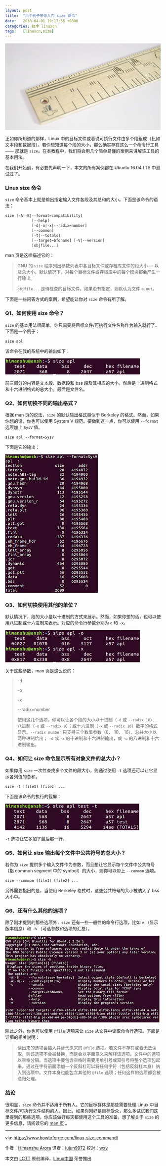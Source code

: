 ```yaml
---
layout: post
title:	"六个例子带你入门 size 命令"
date:	2018-04-01 19:17:56 +0800 
categories:	技术 linuxcn 
tags:	[linuxcn,size]
---
```



![](/Asserts/Images/album/201804/01/191748w444lcxl4glvqlqa.jpg)


正如你所知道的那样，Linux 中的目标文件或着说可执行文件由多个段组成（比如文本段和数据段）。若你想知道每个段的大小，那么确实存在这么一个命令行工具 —— 那就是 `size`。在本教程中，我们将会用几个简单易懂的案例来讲解该工具的基本用法。


在我们开始前，有必要先声明一下，本文的所有案例都在 Ubuntu 16.04 LTS 中测试过了。


### Linux size 命令


`size` 命令基本上就是输出指定输入文件各段及其总和的大小。下面是该命令的语法：



```
size [-A|-B|--format=compatibility]
            [--help]
            [-d|-o|-x|--radix=number]
            [--common]
            [-t|--totals]
            [--target=bfdname] [-V|--version]
            [objfile...]

```

man 页是这样描述它的：



> 
> GNU 的 `size` 程序列出参数列表中各目标文件或存档库文件的段大小 — 以及总大小。默认情况下，对每个目标文件或存档库中的每个模块都会产生一行输出。
> 
> 
> `objfile...` 是待检查的目标文件。如果没有指定，则默认为文件 `a.out`。
> 
> 
> 


下面是一些问答方式的案例，希望能让你对 `size` 命令有所了解。


### Q1、如何使用 size 命令？


`size` 的基本用法很简单。你只需要将目标文件/可执行文件名称作为输入就行了。下面是一个例子：



```
size apl

```

该命令在我的系统中的输出如下：


[![How to use size command](/Asserts/Images/album/201804/01/191758d4jmjrewamvg49v0.png)](https://www.howtoforge.com/images/command-tutorial/big/size-basic-usage.png)


前三部分的内容是文本段、数据段和 bss 段及其相应的大小。然后是十进制格式和十六进制格式的总大小。最后是文件名。


### Q2、如何切换不同的输出格式？


根据 man 页的说法，`size` 的默认输出格式类似于 Berkeley 的格式。然而，如果你想的话，你也可以使用 System V 规范。要做到这一点，你可以使用 `--format` 选项加上 `SysV` 值。



```
size apl --format=SysV

```

下面是它的输出：


[![How to switch between different output formats](/Asserts/Images/album/201804/01/191808pvv4lh444jbgc55f.png)](https://www.howtoforge.com/images/command-tutorial/big/size-format-option.png)


### Q3、如何切换使用其他的单位？


默认情况下，段的大小是以十进制的方式来展示。然而，如果你想的话，也可以使用八进制或十六进制来表示。对应的命令行参数分别为 `o` 和 `-x`。


[![How to switch between different size units](/Asserts/Images/album/201804/01/191810fn86ppnn8prc66dr.png)](https://www.howtoforge.com/images/command-tutorial/big/size-o-x-options.png)


关于这些参数，man 页是这么说的：



> 
> -d
> 
> 
> -o
> 
> 
> -x
> 
> 
> --radix=number
> 
> 
> 使用这几个选项，你可以让各个段的大小以十进制（`-d` 或 `--radix 10`）、八进制（`-o` 或 `--radix 8`）；或十六进制（`-x` 或 `--radix 16`）数字的格式显示。`--radix number` 只支持三个数值参数（8、 10、 16）。总共大小以两种进制给出； `-d` 或 `-x` 的十进制和十六进制输出，或 `-o` 的八进制和十六进制输出。
> 
> 
> 


### Q4、如何让 size 命令显示所有对象文件的总大小？


如果你用 `size` 一次性查找多个文件的段大小，则通过使用 `-t` 选项还可以让它显示各列值的总和。



```
size -t [file1] [file2] ...

```

下面是该命令的执行的截屏：


[![How to make size command show totals of all object files](/Asserts/Images/album/201804/01/191811zp5czlxglktia3tc.png)](https://www.howtoforge.com/images/command-tutorial/big/size-t-option.png)


`-t` 选项让它多加了最后那一行。


### Q5、如何让 size 输出每个文件中公共符号的总大小？


若你为 `size` 提供多个输入文件作为参数，而且想让它显示每个文件中公共符号（指 common segment 中的 symbol）的大小，则你可以带上 `--common` 选项。



```
size --common [file1] [file2] ...

```

另外需要指出的是，当使用 Berkeley 格式时，这些公共符号的大小被纳入了 bss 大小中。


### Q6、还有什么其他的选项？


除了刚才提到的那些选项外，`size` 还有一些一般性的命令行选项，比如 `v` （显示版本信息）和 `-h` （可选参数和选项的汇总）。


[![What are the other available command line options](/Asserts/Images/album/201804/01/191819oo4elerljslg7q24.png)](https://www.howtoforge.com/images/command-tutorial/big/size-v-x1.png)


除此之外，你也可以使用 `@file` 选项来让 `size` 从文件中读取命令行选项。下面是详细的相关说明：



> 
> 读出来的选项会插入并替代原来的 `@file` 选项。若文件不存在或着无法读取，则该选项不会被替换，而是会以字面意义来解释该选项。文件中的选项以空格分隔。当选项中要包含空格时需要用单引号或双引号将整个选项包起来。通过在字符前面添加一个反斜杠可以将任何字符（包括反斜杠本身）纳入到选项中。文件本身也能包含其他的 `@file` 选项；任何这样的选项都会被递归处理。
> 
> 
> 


### 结论


很明显，`size` 命令并不适用于所有人。它的目标群体是那些需要处理 Linux 中目标文件/可执行文件结构的人。因此，如果你刚好是目标受众，那么多试试我们这里提到的那些选项，你应该做好每天都使用这个工具的准备。想了解关于 `size` 的更多信息，请阅读它的 [man 页](https://linux.die.net/man/1/size) 。




---


via: <https://www.howtoforge.com/linux-size-command/>


作者：[Himanshu Arora](https://www.howtoforge.com) 译者：[lujun9972](https://github.com/lujun9972) 校对：[wxy](https://github.com/wxy)


本文由 [LCTT](https://github.com/LCTT/TranslateProject) 原创编译，[Linux中国](https://linux.cn/) 荣誉推出

